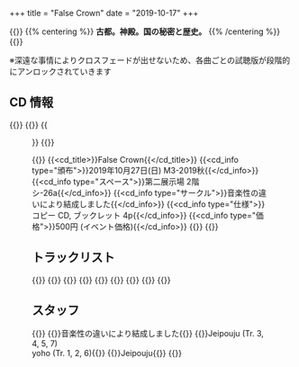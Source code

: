 +++
title = "False Crown"
date = "2019-10-17"
+++

<!-- description -->
{{<description>}}
{{% centering %}}
**古都。神殿。国の秘密と歴史。**
{{% /centering %}}
{{</description>}}

※深遠な事情によりクロスフェードが出せないため、各曲ごとの試聴版が段階的にアンロックされていきます

<!-- info -->
## CD 情報

{{<flexbox>}}
  {{<flexitem width="360px">}}
    {{<figure src="/img/004/jacket.png" link="/img/004/jacket_1024.png" attr="(クリックで高解像度版 1024 × 1024 px)">}}
  {{</flexitem>}}

  {{<flexitem class="cd_info" width="350px">}}
    {{<cd_title>}}False Crown{{</cd_title>}}
    {{<cd_info type="頒布">}}2019年10月27日(日) M3-2019秋{{</cd_info>}}
    {{<cd_info type="スペース">}}第二展示場 2階 シ-26a{{</cd_info>}}
    {{<cd_info type="サークル">}}音楽性の違いにより結成しました{{</cd_info>}}
    {{<cd_info type="仕様">}}コピー CD, ブックレット 4p{{</cd_info>}}
    {{<cd_info type="価格">}}500円 (イベント価格){{</cd_info>}}
  {{</flexitem>}}
{{</flexbox>}}

<!-- tracklist -->
## トラックリスト
{{<tracklist>}}
  {{<track name="新風の古都" composer="yoho">}}
  {{<track name="Force Drive" composer="yoho">}}
  {{<track name="Mistral Blowing Down" composer="Jeipouju">}}
  {{<track name="過客霊園" composer="Jeipouju">}}
  {{<track name="はるかな国の旅と調べ" composer="Jeipouju">}}
  {{<track name="Force Stasis" composer="yoho">}}
  {{<track name="夢あとの唄" composer="Jeipouju">}}
{{</tracklist>}}

<!-- staff -->
## スタッフ
{{<staffs>}}
  {{<staff type="プロデュース">}}音楽性の違いにより結成しました{{</staff>}}
  {{<staff type="作曲">}}Jeipouju (Tr. 3, 4, 5, 7)<br />yoho (Tr. 1, 2, 6){{</staff>}}
  {{<staff type="ジャケット、ブックレット">}}Jeipouju{{</staff>}}
{{</staffs>}}
